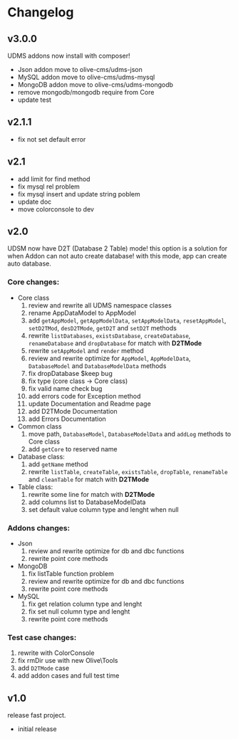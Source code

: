 # Changelog

## v3.0.0

UDMS addons now install with composer!

* Json addon move to olive-cms/udms-json
* MySQL addon move to olive-cms/udms-mysql
* MongoDB addon move to olive-cms/udms-mongodb
* remove mongodb/mongodb require from Core
* update test

## v2.1.1

* fix not set default error

## v2.1

* add limit for find method
* fix mysql rel problem
* fix mysql insert and update string poblem
* update doc
* move colorconsole to dev

## v2.0

UDSM now have D2T (Database 2 Table) mode! this option is a solution for when Addon can not auto create database! with this mode, app can create auto database.

### Core changes:

* Core class
  1. review and rewrite all UDMS namespace classes
  2. rename AppDataModel to AppModel
  3. add `getAppModel`, `getAppModelData`, `setAppModelData`, `resetAppModel`, `setD2TMod`, `desD2TMode`, `getD2T` and `setD2T` methods
  4. rewrite `listDatabases`, `existsDatabase`, `createDatabase`, `renameDatabase` and `dropDatabase` for match with **D2TMode**
  5. rewrite `setAppModel` and `render` method
  6. review and rewrite optimize for `AppModel`, `AppModelData`, `DatabaseModel` and `DatabaseModelData` methods
  7. fix dropDatabase $keep bug
  8. fix type (core class -> Core class)
  9. fix valid name  check bug
  10. add errors code for Exception method
  11. update Documentation and Readme page
  12. add D2TMode Documentation
  13. add Errors Documentation
* Common class
  1. move path, `DatabaseModel`, `DatabaseModelData` and `addLog` methods to Core class
  2. add `getCore` to reserved name
* Database class:
  1. add `getName` method
  2. rewrite `listTable`, `createTable`, `existsTable`, `dropTable`, `renameTable` and `cleanTable` for match with **D2TMode**
* Table class:
  1. rewrite some line for match with **D2TMode**
  2. add columns list to DatabaseModelData
  3. set default value column type and lenght when null

### Addons changes:

* Json
  1. review and rewrite optimize for db and dbc functions
  2. rewrite point core methods
* MongoDB
  1. fix listTable function problem
  2. review and rewrite optimize for db and dbc functions
  3. rewrite point core methods
* MySQL
  1. fix get relation column type and lenght
  2. fix set null column type and lenght
  3. rewrite point core methods

### Test case changes:

1. rewrite with ColorConsole
2. fix rmDir use with new Olive\\Tools
3. add `D2TMode` case
4. add addon cases and full test time

## v1.0

release fast project.

* initial release
